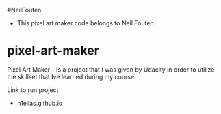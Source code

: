 #NeilFouten
- This pixel art maker code belongs to Neil Fouten

# pixel-art-maker
Pixel Art Maker - Is a project that I was given by Udacity in order to utilize the skillset that Ive learned during my course.

Link to run project 
- n1ellas.github.io
